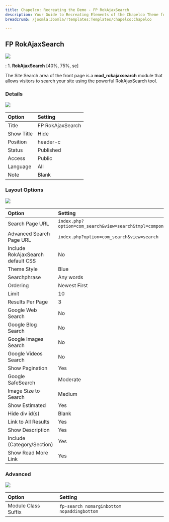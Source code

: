 ```yaml
---
title: Chapelco: Recreating the Demo - FP RokAjaxSearch
description: Your Guide to Recreating Elements of the Chapelco Theme for Joomla
breadcrumb: /joomla:Joomla/!templates:Templates/chapelco:Chapelco

---
```


FP RokAjaxSearch
-----
![][demo]

:   1. **RokAjaxSearch** [40%, 75%, se]

The Site Search area of the front page is a **mod_rokajaxsearch** module that allows visitors to search your site using the powerful RokAjaxSearch tool.

### Details
![][demo2]

| Option            | Setting             |
|:------------------|:--------------------|
| Title             | FP RokAjaxSearch    |
| Show Title        | Hide                |
| Position          | header-c            |
| Status            | Published           |
| Access            | Public              |
| Language          | All                 |
| Note              | Blank               |

### Layout Options
![][demo3]

| Option                            | Setting                                                  |
|:----------------------------------|:---------------------------------------------------------|
| Search Page URL                   | `index.php?option=com_search&view=search&tmpl=component` |
| Advanced Search Page URL          | `index.php?option=com_search&view=search`                |
| Include RokAjaxSearch default CSS | No                                                       |
| Theme Style                       | Blue                                                     |
| Searchphrase                      | Any words                                                |
| Ordering                          | Newest First                                             |
| Limit                             | 10                                                       |
| Results Per Page                  | 3                                                        |
| Google Web Search                 | No                                                       |
| Google Blog Search                | No                                                       |
| Google Images Search              | No                                                       |
| Google Videos Search              | No                                                       |
| Show Pagination                   | Yes                                                      |
| Google SafeSearch                 | Moderate                                                 |
| Image Size to Search              | Medium                                                   |
| Show Estimated                    | Yes                                                      |
| Hide div id(s)                    | Blank                                                    |
| Link to All Results               | Yes                                                      |
| Show Description                  | Yes                                                      |
| Include (Category/Section)        | Yes                                                      |
| Show Read More Link               | Yes                                                      |

### Advanced
![][demo4]

| Option              | Setting                                    |  
| :------------------ | :----------------------------------------- |  
| Module Class Suffix | `fp-search nomarginbottom nopaddingbottom` |  

[demo]: assets/demo_1.jpeg
[demo2]: assets/search_1.jpeg
[demo3]: assets/search_2.jpeg
[demo4]: assets/search_3.jpeg